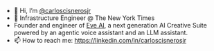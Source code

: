 - 👋 Hi, I’m [@carloscisnerosjr](https://twitter.com/carlosdotpizza)
- 👀 Infrastructure Engineer @ The New York Times
- Founder and engineer of [Eve AI](https://meeteveai.io), a next generation AI Creative Suite powered by an agentic voice assistant and an LLM assistant.
- 📫 How to reach me: https://linkedin.com/in/carloscisnerosjr

<!---
carloscisnerosjr/carloscisnerosjr is a ✨ special ✨ repository because its `README.md` (this file) appears on your GitHub profile.
You can click the Preview link to take a look at your changes.
--->
